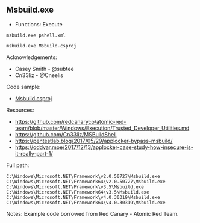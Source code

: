 ## Msbuild.exe
  
* Functions: Execute

```
msbuild.exe pshell.xml   
    
msbuild.exe Msbuild.csproj    
```
  
Acknowledgements:
* Casey Smith - @subtee
* Cn33liz - @Cneelis
  
Code sample:
* [Msbuild.csproj](https://raw.githubusercontent.com/api0cradle/LOLBAS/master/OSBinaries/Payloads/Msbuild.csproj) 

Resources:
* https://github.com/redcanaryco/atomic-red-team/blob/master/Windows/Execution/Trusted_Developer_Utilities.md
* https://github.com/Cn33liz/MSBuildShell
* https://pentestlab.blog/2017/05/29/applocker-bypass-msbuild/
* https://oddvar.moe/2017/12/13/applocker-case-study-how-insecure-is-it-really-part-1/

Full path:
```
C:\Windows\Microsoft.NET\Framework\v2.0.50727\Msbuild.exe
C:\Windows\Microsoft.NET\Framework64\v2.0.50727\Msbuild.exe
C:\Windows\Microsoft.NET\Framework\v3.5\Msbuild.exe
C:\Windows\Microsoft.NET\Framework64\v3.5\Msbuild.exe
C:\Windows\Microsoft.NET\Framework\v4.0.30319\Msbuild.exe
C:\Windows\Microsoft.NET\Framework64\v4.0.30319\Msbuild.exe
```

Notes:
Example code borrowed from Red Canary - Atomic Red Team.


 

  
